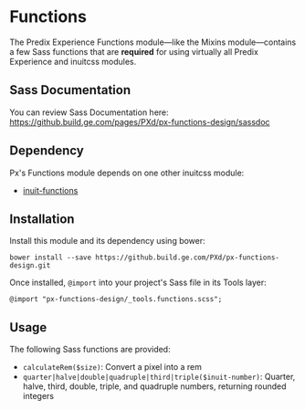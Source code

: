 # Functions

The Predix Experience Functions module—like the Mixins module—contains a few Sass functions that are **required** for using virtually all Predix Experience and inuitcss modules.

## Sass Documentation

You can review Sass Documentation here: https://github.build.ge.com/pages/PXd/px-functions-design/sassdoc

## Dependency

Px's Functions module depends on one other inuitcss module:

* [inuit-functions](https://github.com/inuitcss/tools.functions)

## Installation

Install this module and its dependency using bower:

    bower install --save https://github.build.ge.com/PXd/px-functions-design.git

Once installed, `@import` into your project's Sass file in its Tools layer:

    @import "px-functions-design/_tools.functions.scss";

## Usage

The following Sass functions are provided:

* `calculateRem($size)`: Convert a pixel into a rem
* `quarter|halve|double|quadruple|third|triple($inuit-number)`: Quarter, halve, third, double, triple, and quadruple numbers, returning rounded integers
